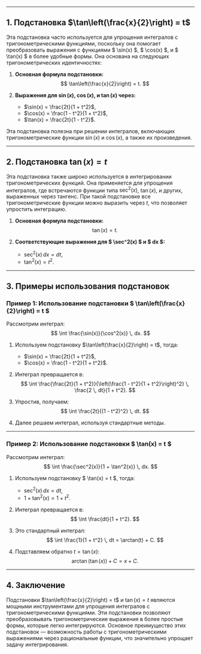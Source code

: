 

---

## 1. Подстановка $\tan\left(\frac{x}{2}\right) = t$

Эта подстановка часто используется для упрощения интегралов с тригонометрическими функциями, поскольку она помогает преобразовать выражения с функциями $ \sin(x) $, $ \cos(x) $, и $ \tan(x) $ в более удобные формы. Она основана на следующих тригонометрических идентичностях:

1. **Основная формула подстановки:**
   $$ \tan\left(\frac{x}{2}\right) = t. $$

2. **Выражения для $\sin(x)$, $\cos(x)$, и $\tan(x)$ через:**
   - $\sin(x) = \frac{2t}{1 + t^2}$,
   - $\cos(x) = \frac{1 - t^2}{1 + t^2}$,
   - $\tan(x) = \frac{2t}{1 - t^2}$.

Эта подстановка полезна при решении интегралов, включающих тригонометрические функции $\sin(x)$ и $\cos(x)$, а также их произведения.

---

## 2. Подстановка $\tan(x) = t$

Эта подстановка также широко используется в интегрировании тригонометрических функций. Она применяется для упрощения интегралов, где встречаются функции типа $\sec^2(x)$, $\tan(x)$, и других, выраженных через тангенс. При такой подстановке все тригонометрические функции можно выразить через $t$, что позволяет упростить интеграцию.

1. **Основная формула подстановки:**
   $$ \tan(x) = t. $$

2. **Соответствующие выражения для $ \sec^2(x) $ и $ dx $:**
   - $\sec^2(x) \, dx = dt$,
   - $\tan^2(x) = t^2$.

---

## 3. Примеры использования подстановок

### Пример 1: Использование подстановки $ \tan\left(\frac{x}{2}\right) = t $

Рассмотрим интеграл:
$$
\int \frac{\sin(x)}{\cos^2(x)} \, dx.
$$

1. Используем подстановку $\tan\left(\frac{x}{2}\right) = t$, тогда:
   - $\sin(x) = \frac{2t}{1 + t^2}$,
   - $\cos(x) = \frac{1 - t^2}{1 + t^2}$.

2. Интеграл превращается в:
   $$
   \int \frac{\frac{2t}{1 + t^2}}{\left(\frac{1 - t^2}{1 + t^2}\right)^2} \, \frac{2 \, dt}{1 + t^2}.
   $$

3. Упростив, получаем:
   $$
   \int \frac{2t}{(1 - t^2)^2} \, dt.
   $$

4. Далее решаем интеграл, используя стандартные методы.

---

### Пример 2: Использование подстановки $ \tan(x) = t $

Рассмотрим интеграл:
$$
\int \frac{\sec^2(x)}{1 + \tan^2(x)} \, dx.
$$

1. Используем подстановку $ \tan(x) = t $, тогда:
   - $\sec^2(x) \, dx = dt$,
   - $1 + \tan^2(x) = 1 + t^2$.

2. Интеграл превращается в:
   $$
   \int \frac{dt}{1 + t^2}.
   $$

3. Это стандартный интеграл:
   $$
   \int \frac{1}{1 + t^2} \, dt = \arctan(t) + C.
   $$

4. Подставляем обратно $t = \tan(x)$:
   $$
   \arctan(\tan(x)) + C = x + C.
   $$

---

## 4. Заключение

Подстановки $\tan\left(\frac{x}{2}\right) = t$ и $\tan(x) = t$ являются мощными инструментами для упрощения интегралов с тригонометрическими функциями. Эти подстановки позволяют преобразовывать тригонометрические выражения в более простые формы, которые легко интегрируются. Основное преимущество этих подстановок — возможность работы с тригонометрическими выражениями через рациональные функции, что значительно упрощает задачу интегрирования.
